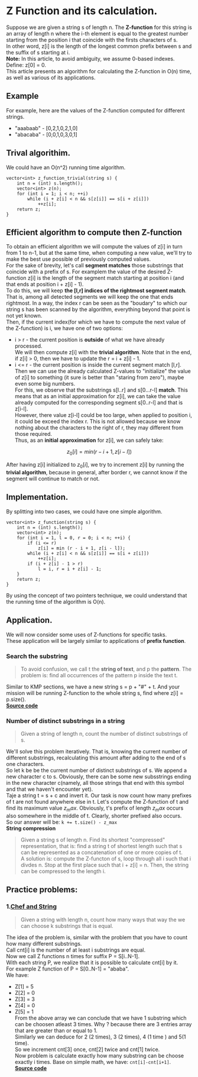 # Z Function and its calculation.  
Suppose we are given a string s of length n. The **Z-function** for this string is an array of length n where the i-th element is equal to the greatest number starting from the position i that coincide with the firsts characters of s.  
In other word, z[i] is the length of the longest common prefix between s and the suffix of s starting at i.  
**Note:** In this article, to avoid ambiguity, we assume 0-based indexes.  
Define: z[0] = 0.  
This article presents an algorithm for calculating the Z-function in O(n) time, as well as various of its applications.  
## **Example**  
For example, here are the values of the Z-function computed for different strings.  
+ "aaabaab" - [0,2,1,0,2,1,0]    
+ "abacaba" - [0,0,1,0,3,0,1]  
## Trival algorithim.  
We could have an O(n^2) running time algorithm.  
```
vector<int> z_function_trivial(string s) {
    int n = (int) s.length();
    vector<int> z(n);
    for (int i = 1; i < n; ++i)
        while (i + z[i] < n && s[z[i]] == s[i + z[i]])
            ++z[i];
    return z;
}
```  
## **Efficient algorithm to compute then Z-function**  
To obtain an efficient algorithm we will compute the values of z[i] in turn from 1 to n-1, but at the same time, when computing a new value, we'll try to make the best use possible of previously computed values.  
For the sake of brevity, let's call **segment matches** those substrings that coincide with a prefix of s. For examplem the value of the desired Z-function z[i] is the length of the segment match starting at position i (and that ends at position i + z[i] - 1).  
To do this, we will keep **the [l,r] indices of the rightmost segment match**.  That is, among all detected segments we will keep the one that ends rightmost. In a way, the index r can be seen as the "boudary" to which our string s has been scanned by the algorithm, everything beyond that point is not yet known.  
Then, if the current index(for which we have to compute the next value of the Z-function) is i, we have one of two options:  
+ i > r - the current position is **outside** of what we have already processed.  
We will then compute z[i] with the **trivial algorithm**. Note that in the end, if z[i] > 0, then we have to update the r = i + z[i] - 1.  
+ i <= r - the current position is inside the current segment match [l,r].  
Then we can use the already calculated Z-values to "initialize" the value of z[i] to something (it sure is better than "staring from zero"), maybe even some big numbers.  
For this, we observe that the substrings s[l..r] and s[0...r-l] **match**. This means that as an initial approximation for z[i], we can take the value already computed for the corresponding segment s[0..r-l] and that is z[i-l].  
However, there value z[i-l] could be too large, when applied to position i, it could be exceed the index r. This is not allowed because we know nothing about the characters to the right of r, they may different from those required.  
Thus, as an **initial approximation** for z[i], we can safely take:

$$z_0[i] = min(r-i+1, z[i-l])$$

After having z[i] initialized to $z_0[i]$, we try to increment z[i] by running the **trivial algorithm**, because in general, after border r, we cannot know if the segment will continue to match or not.  
## **Implementation**.  
By splitting into two cases, we could have one simple algorithm.  
```
vector<int> z_function(string s) {
    int n = (int) s.length();
    vector<int> z(n);
    for (int i = 1, l = 0, r = 0; i < n; ++i) {
        if (i <= r)
            z[i] = min (r - i + 1, z[i - l]);
        while (i + z[i] < n && s[z[i]] == s[i + z[i]])
            ++z[i];
        if (i + z[i] - 1 > r)
            l = i, r = i + z[i] - 1;
    }
    return z;
}
```  
By using the concept of two pointers technique, we could understand that the running time of the algorithm is O(n).  
## **Application**.  
We will now consider some uses of Z-functions for specific tasks.  
These application will be largely similar to applications of **prefix function**.  
### **Search the substring**  
> To avoid confusion, we call t the **string of text**, and p the **pattern**. The problem is: find all occurrences of the pattern p inside the text t.  

Similar to KMP sections, we have a new string s = p + "#" + t.
And your mission will be running Z-function to the whole string s, find where z[i] = p.size().  
[**Source code**](./SUBSTR.cpp)  
### **Number of distinct substrings in a string**  
> Given a string of length n, count the number of distinct substrings of s.  

We'll solve this problem iteratively. That is, knowing the current number of different substrings, recalculating this amount after adding to the end of s one characters.  
So let k be be the current number of distinct substrings of s. We append a new character c to s. Obviously, there can be some new subsstrings ending in the new character c(namely, all those strings that end with this symbol and that we haven't encounter yet).  
Taje a string t = s + c and invert it. Our task is now count how many prefixes of t are not found anywhere else in t. Let's compute the Z-function of t and find its maximum value $z_max$. Obviously, t's prefix of length $z_max$ occurs also somewhere in the middle of t. Clearly, shorter prefixed also occurs.  
So our answer will be: `k += t.size() - z_max`  
**String compression**  
> Given a string s of length n. Find its shortest "compressed" representation, that is: find a string t of shortest length such that s can be represented as a concatenation of one or more copies of t.  
A solution is: compute the Z-functon of s, loop through all i such that i divdes n. Stop at the first place such that i + z[i] = n. Then, the string can be compressed to the length i.  
## Practice problems:
### **1.[Chef and String](https://www.codechef.com/problems/CHSTR)**  
> Given a string with length n, count how many ways that way the we can choose k substrings that is equal.  

The idea of the problem is, similar with the problem that you have to count how many different substrings.  
Call cnt[i] is the number of at least i substrings are equal.  
Now we call Z functions n times for suffix P = S[i..N-1].  
With each string P, we realize that it is possible to calculate cnt[i] by it.  
For example Z function of P = S[0..N-1] = "ababa".  
We have:  
+ Z[1] = 5  
+ Z[2] = 0  
+ Z[3] = 3  
+ Z[4] = 0  
+ Z[5] = 1  
From the above array we can conclude that we have 1 substring which can be choosen atleast 3 times. Why ? because there are 3 entries array that are greater than or equal to 1.  
Similarly we can deduce for 2 (2 times), 3 (2 times), 4 (1 time ) and 5(1 time).  
So we increment cnt[3] once, cnt[2] twice and cnt[1] twice.  
Now problem is calculate exactly how many substring can be choose exactly i times. Base on simple math, we have: `cnt[i]-cnt[i+1]`.  
[**Source code**](./CHSTR.cpp)  











